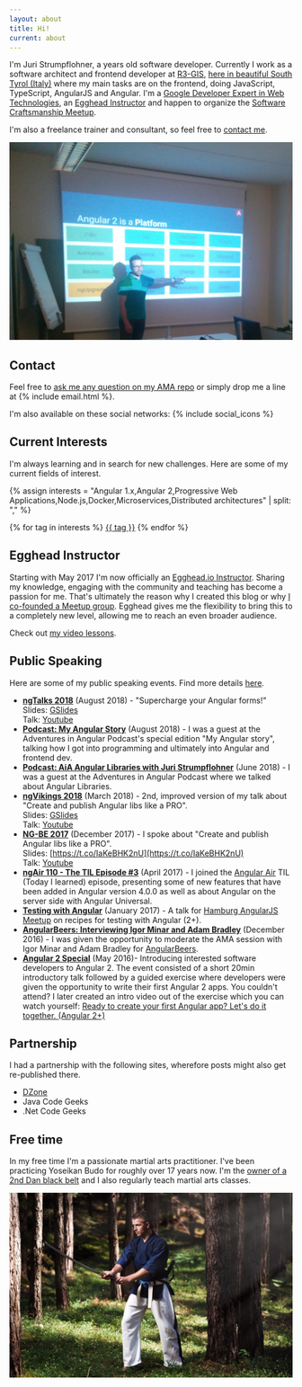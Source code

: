 ```yaml
---
layout: about
title: Hi!
current: about
---
```


I'm Juri Strumpflohner, a <span id="age"></span> years old software developer. Currently I work as a software architect and frontend developer at [R3-GIS](https://www.r3-gis.com/), [here in beautiful South Tyrol (Italy)](https://www.youtube.com/watch?v=YVFzw9QJegk&fmt=22) where my main tasks are on the frontend, doing JavaScript, TypeScript, AngularJS and Angular. I'm a [Google Developer Expert in Web Technologies](https://developers.google.com/experts/people/juri-strumpflohner), an [Egghead Instructor](https://egghead.io/instructors/juri-strumpflohner) and happen to organize the [Software Craftsmanship Meetup](http://www.meetup.com/Software-Craftsmanship-SouthTyrol/).

I'm also a freelance trainer and consultant, so feel free to <a href="#contact">contact me</a>.

![](/about/imgs/about-angular2.png)

<script>
(function() {
  // calculates my age
  var date1 = new Date("5/15/1985");
  var date2 = new Date();
  var timeDiff = Math.abs(date2.getTime() - date1.getTime());
  //var diffDays = Math.ceil(timeDiff / 1000 / 60 / 24 / 365);

  var diff = timeDiff / 1000;
  var seconds = Math.round(diff % 60);
  diff /= 60;
  var minutes = Math.round(diff % 60);
  diff /= 60;
  var hours = Math.round(diff % 24);
  diff /= 24;
  var days = Math.round(diff % 365);
  diff /= 365;
  var years = parseFloat(Math.round(diff * 100) / 100).toFixed(2);

  document.getElementById('age').innerHTML = years;
})();
</script>

## Contact
<a name="contact"></a>

Feel free to [ask me any question on my AMA repo](https://github.com/juristr/ama) or simply drop me a line at {% include email.html %}.

I'm also available on these social networks: {% include social_icons %}


## Current Interests
<a name="interests"></a>

I'm always learning and in search for new challenges. Here are some of my current fields of interest.

{% assign interests = "Angular 1.x,Angular 2,Progressive Web Applications,Node.js,Docker,Microservices,Distributed architectures" | split: "," %}
<div class="tags">
  {% for tag in interests %}
  <a href="javascript:;">{{ tag }}</a>
  {% endfor %}
</div>

<a name="egghead"></a>

## Egghead Instructor

Starting with May 2017 I'm now officially an [Egghead.io Instructor](https://egghead.io/). Sharing my knowledge, engaging with the community and teaching has become a passion for me. That's ultimately the reason why I created this blog or why [I co-founded a Meetup group](http://www.meetup.com/Software-Craftsmanship-SouthTyrol/). Egghead gives me the flexibility to bring this to a completely new level, allowing me to reach an even broader audience.

Check out [my video lessons](https://egghead.io/instructors/juri-strumpflohner).

## Public Speaking

Here are some of my public speaking events. Find more details [here](/about/timeline/).

- [**ngTalks 2018**](https://ngvikings.org/) (August 2018) - "Supercharge your Angular forms!"  
Slides: [GSlides](https://www.youtube.com/redirect?q=https%3A%2F%2Ft.co%2Fz7dX6vDi0R&redir_token=fKzm0zkGT7CNvkI6A1HIu33pAlh8MTUzOTA4NzI1M0AxNTM5MDAwODUz&event=video_description&v=XYFrWkzHVxw)   
Talk: [Youtube](https://www.youtube.com/watch?v=XYFrWkzHVxw)
- [**Podcast: My Angular Story**](https://devchat.tv/my-angular-story/mas-045-juri-strumpflohner/) (August 2018) - I was a guest at the Adventures in Angular Podcast's special edition "My Angular story", talking how I got into programming and ultimately into Angular and frontend dev.
- [**Podcast: AiA Angular Libraries with Juri Strumpflohner**](https://devchat.tv/adv-in-angular/aia-193-angular-libraries-with-juri-strumpflohner) (June 2018) - I was a guest at the Adventures in Angular Podcast where we talked about Angular Libraries.
- [**ngVikings 2018**](https://ngvikings.org/) (March 2018) - 2nd, improved version of my talk about "Create and publish Angular libs like a PRO".  
Slides: [GSlides](https://docs.google.com/presentation/d/1TY2wDLWvbY9hxuhXxFLMY6xfrpdmpMnsTflipEwtsiI/edit#slide=id.g2b6eab8706_0_12)   
Talk: [Youtube](https://www.youtube.com/watch?v=Tw8TCgeqotg)
- [**NG-BE 2017**](https://ng-be.org/) (December 2017) - I spoke about "Create and publish Angular libs like a PRO".  
Slides: [https://t.co/IaKeBHK2nU](https://t.co/IaKeBHK2nU)   
Talk: [Youtube](https://www.youtube.com/watch?v=K4YMmwxGKjY)
- [**ngAir 110 - The TIL Episode #3**](https://www.youtube.com/watch?v=dgzgO5pB090) (April 2017) - I joined the [Angular Air](http://angularair.com/) TIL (Today I learned) episode, presenting some of new features that have been added in Angular version 4.0.0 as well as about Angular on the server side with Angular Universal.
- [**Testing with Angular**](https://www.youtube.com/watch?v=Uw_XomCJaGQ) (January 2017) - A talk for [Hamburg AngularJS Meetup](https://www.meetup.com/Hamburg-AngularJS-Meetup/) on recipes for testing with Angular (2+).
- [**AngularBeers: Interviewing Igor Minar and Adam Bradley**](https://www.youtube.com/watch?v=i2XloM6Q5wc) (December 2016) - I was given the opportunity to moderate the AMA session with Igor Minar and Adam Bradley for [AngularBeers](https://angularbeers.org/).
- [**Angular 2 Special**](https://www.meetup.com/Software-Craftsmanship-SouthTyrol/events/230807221/) (May 2016)- Introducing interested software developers to Angular 2. The event consisted of a short 20min introductory talk followed by a guided exercise where developers were given the opportunity to write their first Angular 2 apps. You couldn't attend? I later created an intro video out of the exercise which you can watch yourself: [Ready to create your first Angular app? Let's do it together. (Angular 2+) ](https://www.youtube.com/watch?v=fXHyqSIIF9Q)

## Partnership

I had a partnership with the following sites, wherefore posts might also get re-published there.

- [DZone](http://www.dzone.com/users/juristr)
- Java Code Geeks
- .Net Code Geeks

## Free time

In my free time I'm a passionate martial arts practitioner. I've been practicing Yoseikan Budo for roughly over 17 years now. I'm the [owner of a 2nd Dan black belt](/blog/2012/10/2nd-dan-yoseikan-budo/) and I also regularly teach martial arts classes.

![](/about/imgs/katana.jpg)
